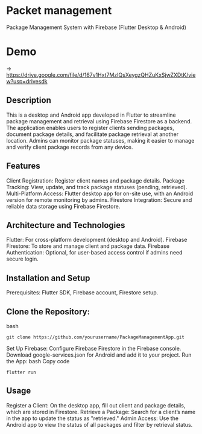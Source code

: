 # Packet management
Package Management System with Firebase (Flutter Desktop & Android)
# Demo
-> https://drive.google.com/file/d/167v1Hxt7MzIQsXeygzQHZuKxSjwZXDtK/view?usp=drivesdk
## Description
This is a desktop and Android app developed in Flutter to streamline package management and retrieval using Firebase Firestore as a backend. The application enables users to register clients sending packages, document package details, and facilitate package retrieval at another location. Admins can monitor package statuses, making it easier to manage and verify client package records from any device.

## Features
Client Registration: Register client names and package details.
Package Tracking: View, update, and track package statuses (pending, retrieved).
Multi-Platform Access: Flutter desktop app for on-site use, with an Android version for remote monitoring by admins.
Firestore Integration: Secure and reliable data storage using Firebase Firestore.
## Architecture and Technologies
Flutter: For cross-platform development (desktop and Android).
Firebase Firestore: To store and manage client and package data.
Firebase Authentication: Optional, for user-based access control if admins need secure login.
## Installation and Setup
Prerequisites: Flutter SDK, Firebase account, Firestore setup.
## Clone the Repository:
bash
```
git clone https://github.com/yourusername/PackageManagementApp.git
```
Set Up Firebase:
Configure Firebase Firestore in the Firebase console.
Download google-services.json for Android and add it to your project.
Run the App:
bash
Copy code
```
flutter run
```
## Usage
Register a Client: On the desktop app, fill out client and package details, which are stored in Firestore.
Retrieve a Package: Search for a client’s name in the app to update the status as "retrieved."
Admin Access: Use the Android app to view the status of all packages and filter by retrieval status.
